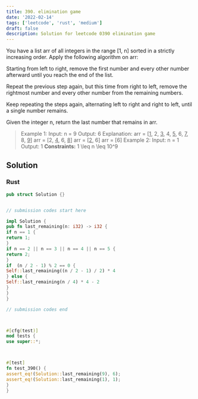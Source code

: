 ```yaml
---
title: 390. elimination game
date: '2022-02-14'
tags: ['leetcode', 'rust', 'medium']
draft: false
description: Solution for leetcode 0390 elimination game
---
```




You have a list arr of all integers in the range [1, n] sorted in a strictly increasing order. Apply the following algorithm on arr:



Starting from left to right, remove the first number and every other number afterward until you reach the end of the list.

Repeat the previous step again, but this time from right to left, remove the rightmost number and every other number from the remaining numbers.

Keep repeating the steps again, alternating left to right and right to left, until a single number remains.



Given the integer n, return the last number that remains in arr.



>   Example 1:
>   Input: n <TeX>=</TeX> 9
>   Output: 6
>   Explanation:
>   arr <TeX>=</TeX> [<u>1</u>, 2, <u>3</u>, 4, <u>5</u>, 6, <u>7</u>, 8, <u>9</u>]
>   arr <TeX>=</TeX> [2, <u>4</u>, 6, <u>8</u>]
>   arr <TeX>=</TeX> [<u>2</u>, 6]
>   arr <TeX>=</TeX> [6]
>   Example 2:
>   Input: n <TeX>=</TeX> 1
>   Output: 1
**Constraints:**
>   	1 <TeX>\leq</TeX> n <TeX>\leq</TeX> 10^9


## Solution


### Rust
```rust
pub struct Solution {}


// submission codes start here

impl Solution {
pub fn last_remaining(n: i32) -> i32 {
if n == 1 {
return 1;
}
if n == 2 || n == 3 || n == 4 || n == 5 {
return 2;
}
if  (n / 2 - 1) % 2 == 0 {
Self::last_remaining((n / 2 - 1) / 2) * 4
} else {
Self::last_remaining(n / 4) * 4 - 2
}
}
}

// submission codes end



#[cfg(test)]
mod tests {
use super::*;



#[test]
fn test_390() {
assert_eq!(Solution::last_remaining(9), 6);
assert_eq!(Solution::last_remaining(1), 1);
}
}

```
